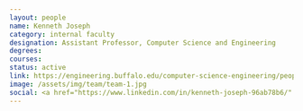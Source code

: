 ```yaml
---
layout: people
name: Kenneth Joseph
category: internal faculty
designation: Assistant Professor, Computer Science and Engineering
degrees: 
courses: 
status: active
link: https://engineering.buffalo.edu/computer-science-engineering/people/faculty-directory/kenny-joseph.html
image: /assets/img/team/team-1.jpg
social: <a href="https://www.linkedin.com/in/kenneth-joseph-96ab78b6/" target="_blank"><i class="icofont-linkedin"></i></a><a href="https://twitter.com/_kenny_joseph?lang=en" target="_blank"><i class="icofont-twitter"></i></a><a href="https://kennyjoseph.github.io/" target="_blank"><i class="icofont-web"></i></a><a href="mailto:kjoseph@buffalo.edu" target="_blank"><i class="icofont-email"></i></a>
---
```


